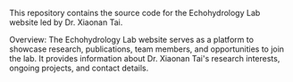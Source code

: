 This repository contains the source code for the Echohydrology Lab website led by Dr. Xiaonan Tai.

Overview:
The Echohydrology Lab website serves as a platform to showcase research, publications, team members, and opportunities to join the lab. It provides information about Dr. Xiaonan Tai's research interests, ongoing projects, and contact details.